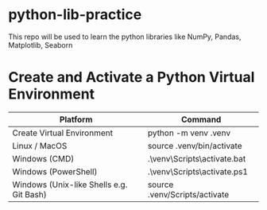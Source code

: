 # python-lib-practice
This repo will be used to learn the python libraries like NumPy, Pandas, Matplotlib, Seaborn


# Create and Activate a Python Virtual Environment

| Platform                                | Command                                      |
|-----------------------------------------|----------------------------------------------|
| Create Virtual Environment              | python -m venv .venv                         |
| Linux / MacOS                           | source .venv/bin/activate                     |
| Windows (CMD)                           | .\venv\Scripts\activate.bat                  |
| Windows (PowerShell)                    | .\venv\Scripts\activate.ps1                  |
| Windows (Unix-like Shells e.g. Git Bash)| source .venv/Scripts/activate                |